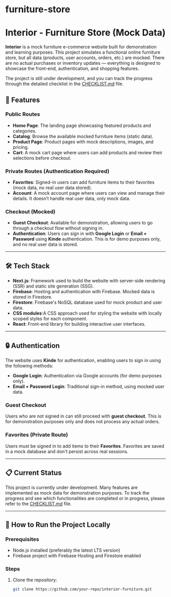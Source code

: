 # furniture-store

# Interior - Furniture Store (Mock Data)

**Interior** is a mock furniture e-commerce website built for demonstration and learning purposes. This project simulates a functional online furniture store, but all data (products, user accounts, orders, etc.) are mocked. There are no actual purchases or inventory updates — everything is designed to showcase the front-end, authentication, and shopping features.

The project is still under development, and you can track the progress through the detailed checklist in the [CHECKLIST.md](./CHECKLIST.md) file.

## 🚀 Features

### Public Routes

- **Home Page**: The landing page showcasing featured products and categories.
- **Catalog**: Browse the available mocked furniture items (static data).
- **Product Page**: Product pages with mock descriptions, images, and pricing.
- **Cart**: A mock cart page where users can add products and review their selections before checkout.

### Private Routes (Authentication Required)

- **Favorites**: Signed-in users can add furniture items to their favorites (mock data, no real user data stored).
- **Account**: A mock account page where users can view and manage their details. It doesn’t handle real user data, only mock data.

### Checkout (Mocked)

- **Guest Checkout**: Available for demonstration, allowing users to go through a checkout flow without signing in.
- **Authentication**: Users can sign in with **Google Login** or **Email + Password** using **Kinde** authentication. This is for demo purposes only, and no real user data is stored.

---

## 🛠️ Tech Stack

- **Next.js**: Framework used to build the website with server-side rendering (SSR) and static site generation (SSG).
- **Firebase**: Hosting and authentication with Firebase. Mocked data is stored in Firestore.
- **Firestore**: Firebase's NoSQL database used for mock product and user data.
- **CSS modules**:A CSS approach used for styling the website with locally scoped styles for each component.
- **React**: Front-end library for building interactive user interfaces.

---

## 🔒 Authentication

The website uses **Kinde** for authentication, enabling users to sign in using the following methods:

- **Google Login**: Authentication via Google accounts (for demo purposes only).
- **Email + Password Login**: Traditional sign-in method, using mocked user data.

### Guest Checkout

Users who are not signed in can still proceed with **guest checkout**. This is for demonstration purposes only and does not process any actual orders.

### Favorites (Private Route)

Users must be signed in to add items to their **Favorites**. Favorites are saved in a mock database and don't persist across real sessions.

---

## 📋 Current Status

This project is currently under development. Many features are implemented as mock data for demonstration purposes. To track the progress and see which functionalities are completed or in progress, please refer to the [CHECKLIST.md](./CHECKLIST.md) file.

---

## 📝 How to Run the Project Locally

### Prerequisites

- Node.js installed (preferably the latest LTS version)
- Firebase project with Firebase Hosting and Firestore enabled

### Steps

1. Clone the repository:
   ```bash
   git clone https://github.com/your-repo/interior-furniture.git
   ```

